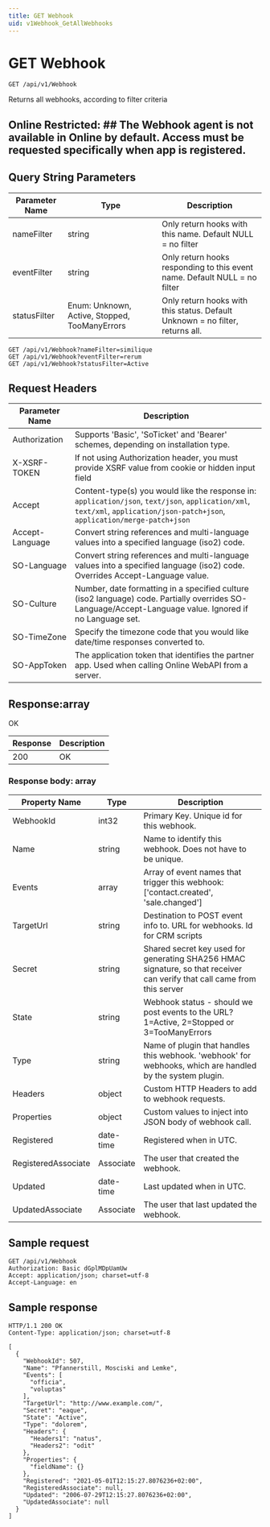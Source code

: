 ```yaml
---
title: GET Webhook
uid: v1Webhook_GetAllWebhooks
---
```


# GET Webhook

```http
GET /api/v1/Webhook
```

Returns all webhooks, according to filter criteria


## Online Restricted: ## The Webhook agent is not available in Online by default. Access must be requested specifically when app is registered.






## Query String Parameters

| Parameter Name | Type |  Description |
|----------------|------|--------------|
| nameFilter | string |  Only return hooks with this name. Default NULL = no filter |
| eventFilter | string |  Only return hooks responding to this event name. Default NULL = no filter |
| statusFilter | Enum: Unknown, Active, Stopped, TooManyErrors |  Only return hooks with this status. Default Unknown = no filter, returns all. |

```http
GET /api/v1/Webhook?nameFilter=similique
GET /api/v1/Webhook?eventFilter=rerum
GET /api/v1/Webhook?statusFilter=Active
```


## Request Headers

| Parameter Name | Description |
|----------------|-------------|
| Authorization  | Supports 'Basic', 'SoTicket' and 'Bearer' schemes, depending on installation type. |
| X-XSRF-TOKEN   | If not using Authorization header, you must provide XSRF value from cookie or hidden input field |
| Accept         | Content-type(s) you would like the response in: `application/json`, `text/json`, `application/xml`, `text/xml`, `application/json-patch+json`, `application/merge-patch+json` |
| Accept-Language | Convert string references and multi-language values into a specified language (iso2) code. |
| SO-Language | Convert string references and multi-language values into a specified language (iso2) code. Overrides Accept-Language value. |
| SO-Culture | Number, date formatting in a specified culture (iso2 language) code. Partially overrides SO-Language/Accept-Language value. Ignored if no Language set. |
| SO-TimeZone | Specify the timezone code that you would like date/time responses converted to. |
| SO-AppToken | The application token that identifies the partner app. Used when calling Online WebAPI from a server. |


## Response:array

OK

| Response | Description |
|----------------|-------------|
| 200 | OK |

### Response body: array

| Property Name | Type |  Description |
|----------------|------|--------------|
| WebhookId | int32 | Primary Key. Unique id for this webhook. |
| Name | string | Name to identify this webhook. Does not have to be unique. |
| Events | array | Array of event names that trigger this webhook: ['contact.created', 'sale.changed'] |
| TargetUrl | string | Destination to POST event info to. URL for webhooks. Id for CRM scripts |
| Secret | string | Shared secret key used for generating SHA256 HMAC signature, so that receiver can verify that call came from this server |
| State | string | Webhook status - should we post events to the URL? 1=Active, 2=Stopped or 3=TooManyErrors |
| Type | string | Name of plugin that handles this webhook. 'webhook' for webhooks, which are handled by the system plugin. |
| Headers | object | Custom HTTP Headers to add to webhook requests. |
| Properties | object | Custom values to inject into JSON body of webhook call. |
| Registered | date-time | Registered when  in UTC. |
| RegisteredAssociate | Associate | The user that created the webhook. |
| Updated | date-time | Last updated when  in UTC. |
| UpdatedAssociate | Associate | The user that last updated the webhook. |

## Sample request

```http!
GET /api/v1/Webhook
Authorization: Basic dGplMDpUamUw
Accept: application/json; charset=utf-8
Accept-Language: en
```

## Sample response

```http_
HTTP/1.1 200 OK
Content-Type: application/json; charset=utf-8

[
  {
    "WebhookId": 507,
    "Name": "Pfannerstill, Mosciski and Lemke",
    "Events": [
      "officia",
      "voluptas"
    ],
    "TargetUrl": "http://www.example.com/",
    "Secret": "eaque",
    "State": "Active",
    "Type": "dolorem",
    "Headers": {
      "Headers1": "natus",
      "Headers2": "odit"
    },
    "Properties": {
      "fieldName": {}
    },
    "Registered": "2021-05-01T12:15:27.8076236+02:00",
    "RegisteredAssociate": null,
    "Updated": "2006-07-29T12:15:27.8076236+02:00",
    "UpdatedAssociate": null
  }
]
```